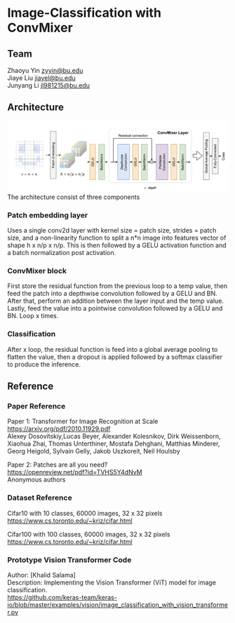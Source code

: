 # Image-Classification with ConvMixer
## Team
Zhaoyu Yin    zyyin@bu.edu <br>
Jiaye Liu     jiayel@bu.edu <br>
Junyang Li    jl981215@bu.edu

## Architecture
![overview](/examples/ConvMixer%20structure.png)
The architecture consist of three components
### Patch embedding layer
Uses a single conv2d layer with kernel size = patch size, strides = patch size, and a non-linearity function to split a n*n image into features vector of shape h x n/p x n/p.
This is then followed by a GELU activation function and a batch normalization post activation.
### ConvMixer block
First store the residual function from the previous loop to a temp value, then feed the patch into a depthwise convolution followed by a GELU and BN. After that, perform an addition between the layer input and the temp value. Lastly, feed the value into a pointwise convolution followed by a GELU and BN. Loop x times.
### Classification
After x loop, the residual function is feed into a global average pooling to flatten the value, then a dropout is applied followed by a softmax classifier to produce the inference.


## Reference
### Paper Reference
Paper 1: Transformer for Image Recognition at Scale <br>
https://arxiv.org/pdf/2010.11929.pdf <br>
Alexey Dosovitskiy,Lucas Beyer, Alexander Kolesnikov, Dirk Weissenborn, Xiaohua Zhai, Thomas Unterthiner, Mostafa Dehghani, Matthias Minderer,
Georg Heigold, Sylvain Gelly, Jakob Uszkoreit, Neil Houlsby

Paper 2: Patches are all you need? <br>
https://openreview.net/pdf?id=TVHS5Y4dNvM <br>
Anonymous authors

### Dataset Reference
Cifar10 with 10 classes, 60000 images, 32 x 32 pixels <br>
https://www.cs.toronto.edu/~kriz/cifar.html 

Cifar100 with 100 classes, 60000 images, 32 x 32 pixels <br>
https://www.cs.toronto.edu/~kriz/cifar.html

### Prototype Vision Transformer Code
Author: [Khalid Salama] <br>
Description: Implementing the Vision Transformer (ViT) model for image classification. <br>
https://github.com/keras-team/keras-io/blob/master/examples/vision/image_classification_with_vision_transformer.py
